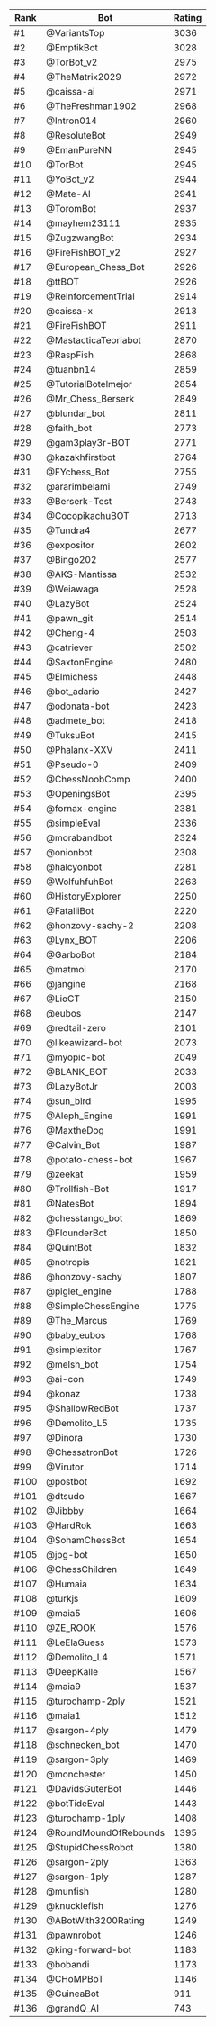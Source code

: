 Rank|Bot|Rating
---|---|---
#1|@VariantsTop|3036
#2|@EmptikBot|3028
#3|@TorBot_v2|2975
#4|@TheMatrix2029|2972
#5|@caissa-ai|2971
#6|@TheFreshman1902|2968
#7|@Intron014|2960
#8|@ResoluteBot|2949
#9|@EmanPureNN|2945
#10|@TorBot|2945
#11|@YoBot_v2|2944
#12|@Mate-AI|2941
#13|@ToromBot|2937
#14|@mayhem23111|2935
#15|@ZugzwangBot|2934
#16|@FireFishBOT_v2|2927
#17|@European_Chess_Bot|2926
#18|@ttBOT|2926
#19|@ReinforcementTrial|2914
#20|@caissa-x|2913
#21|@FireFishBOT|2911
#22|@MastacticaTeoriabot|2870
#23|@RaspFish|2868
#24|@tuanbn14|2859
#25|@TutorialBotelmejor|2854
#26|@Mr_Chess_Berserk|2849
#27|@blundar_bot|2811
#28|@faith_bot|2773
#29|@gam3play3r-BOT|2771
#30|@kazakhfirstbot|2764
#31|@FYchess_Bot|2755
#32|@ararimbelami|2749
#33|@Berserk-Test|2743
#34|@CocopikachuBOT|2713
#35|@Tundra4|2677
#36|@expositor|2602
#37|@Bingo202|2577
#38|@AKS-Mantissa|2532
#39|@Weiawaga|2528
#40|@LazyBot|2524
#41|@pawn_git|2514
#42|@Cheng-4|2503
#43|@catriever|2502
#44|@SaxtonEngine|2480
#45|@Elmichess|2448
#46|@bot_adario|2427
#47|@odonata-bot|2423
#48|@admete_bot|2418
#49|@TuksuBot|2415
#50|@Phalanx-XXV|2411
#51|@Pseudo-0|2409
#52|@ChessNoobComp|2400
#53|@OpeningsBot|2395
#54|@fornax-engine|2381
#55|@simpleEval|2336
#56|@morabandbot|2324
#57|@onionbot|2308
#58|@halcyonbot|2281
#59|@WolfuhfuhBot|2263
#60|@HistoryExplorer|2250
#61|@FataliiBot|2220
#62|@honzovy-sachy-2|2208
#63|@Lynx_BOT|2206
#64|@GarboBot|2184
#65|@matmoi|2170
#66|@jangine|2168
#67|@LioCT|2150
#68|@eubos|2147
#69|@redtail-zero|2101
#70|@likeawizard-bot|2073
#71|@myopic-bot|2049
#72|@BLANK_BOT|2033
#73|@LazyBotJr|2003
#74|@sun_bird|1995
#75|@Aleph_Engine|1991
#76|@MaxtheDog|1991
#77|@Calvin_Bot|1987
#78|@potato-chess-bot|1967
#79|@zeekat|1959
#80|@Trollfish-Bot|1917
#81|@NatesBot|1894
#82|@chesstango_bot|1869
#83|@FlounderBot|1850
#84|@QuintBot|1832
#85|@notropis|1821
#86|@honzovy-sachy|1807
#87|@piglet_engine|1788
#88|@SimpleChessEngine|1775
#89|@The_Marcus|1769
#90|@baby_eubos|1768
#91|@simplexitor|1767
#92|@melsh_bot|1754
#93|@ai-con|1749
#94|@konaz|1738
#95|@ShallowRedBot|1737
#96|@Demolito_L5|1735
#97|@Dinora|1730
#98|@ChessatronBot|1726
#99|@Virutor|1714
#100|@postbot|1692
#101|@dtsudo|1667
#102|@Jibbby|1664
#103|@HardRok|1663
#104|@SohamChessBot|1654
#105|@jpg-bot|1650
#106|@ChessChildren|1649
#107|@Humaia|1634
#108|@turkjs|1609
#109|@maia5|1606
#110|@ZE_ROOK|1576
#111|@LeElaGuess|1573
#112|@Demolito_L4|1571
#113|@DeepKalle|1567
#114|@maia9|1537
#115|@turochamp-2ply|1521
#116|@maia1|1512
#117|@sargon-4ply|1479
#118|@schnecken_bot|1470
#119|@sargon-3ply|1469
#120|@monchester|1450
#121|@DavidsGuterBot|1446
#122|@botTideEval|1443
#123|@turochamp-1ply|1408
#124|@RoundMoundOfRebounds|1395
#125|@StupidChessRobot|1380
#126|@sargon-2ply|1363
#127|@sargon-1ply|1287
#128|@munfish|1280
#129|@knucklefish|1276
#130|@ABotWith3200Rating|1249
#131|@pawnrobot|1246
#132|@king-forward-bot|1183
#133|@bobandi|1173
#134|@CHoMPBoT|1146
#135|@GuineaBot|911
#136|@grandQ_AI|743
